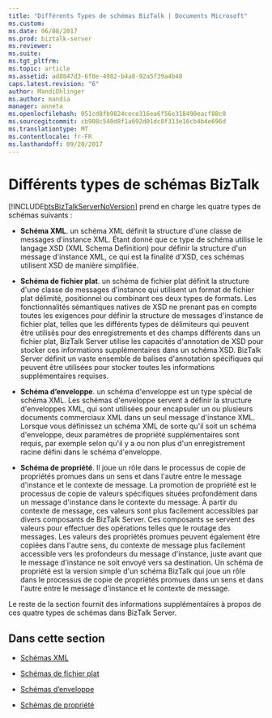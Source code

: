 ```yaml
---
title: "Différents Types de schémas BizTalk | Documents Microsoft"
ms.custom: 
ms.date: 06/08/2017
ms.prod: biztalk-server
ms.reviewer: 
ms.suite: 
ms.tgt_pltfrm: 
ms.topic: article
ms.assetid: ad8847d3-6f0e-4982-b4a8-92a5f39a4b48
caps.latest.revision: "6"
author: MandiOhlinger
ms.author: mandia
manager: anneta
ms.openlocfilehash: 051cd8fb9824cece316ea6f56e318490eacf88c0
ms.sourcegitcommit: cb908c540d8f1a692d01dc8f313e16cb4b4e696d
ms.translationtype: MT
ms.contentlocale: fr-FR
ms.lasthandoff: 09/20/2017
---
```

# <a name="different-types-of-biztalk-schemas"></a>Différents types de schémas BizTalk
[!INCLUDE[btsBizTalkServerNoVersion](../includes/btsbiztalkservernoversion-md.md)] prend en charge les quatre types de schémas suivants :  
  
-   **Schéma XML**. un schéma XML définit la structure d'une classe de messages d'instance XML. Étant donné que ce type de schéma utilise le langage XSD (XML Schema Definition) pour définir la structure d'un message d'instance XML, ce qui est la finalité d'XSD, ces schémas utilisent XSD de manière simplifiée.  
  
-   **Schéma de fichier plat**. un schéma de fichier plat définit la structure d'une classe de messages d'instance qui utilisent un format de fichier plat délimité, positionnel ou combinant ces deux types de formats. Les fonctionnalités sémantiques natives de XSD ne prenant pas en compte toutes les exigences pour définir la structure de messages d'instance de fichier plat, telles que les différents types de délimiteurs qui peuvent être utilisés pour des enregistrements et des champs différents dans un fichier plat, BizTalk Server utilise les capacités d'annotation de XSD pour stocker ces informations supplémentaires dans un schéma XSD. BizTalk Server définit un vaste ensemble de balises d'annotation spécifiques qui peuvent être utilisées pour stocker toutes les informations supplémentaires requises.  
  
-   **Schéma d’enveloppe**. un schéma d'enveloppe est un type spécial de schéma XML. Les schémas d'enveloppe servent à définir la structure d'enveloppes XML, qui sont utilisées pour encapsuler un ou plusieurs documents commerciaux XML dans un seul message d'instance XML. Lorsque vous définissez un schéma XML de sorte qu'il soit un schéma d'enveloppe, deux paramètres de propriété supplémentaires sont requis, par exemple selon qu'il y a ou non plus d'un enregistrement racine défini dans le schéma d'enveloppe.  
  
-   **Schéma de propriété**. Il joue un rôle dans le processus de copie de propriétés promues dans un sens et dans l'autre entre le message d'instance et le contexte de message. La promotion de propriété est le processus de copie de valeurs spécifiques situées profondément dans un message d'instance dans le contexte du message. À partir du contexte de message, ces valeurs sont plus facilement accessibles par divers composants de BizTalk Server. Ces composants se servent des valeurs pour effectuer des opérations telles que le routage des messages. Les valeurs des propriétés promues peuvent également être copiées dans l'autre sens, du contexte de message plus facilement accessible vers les profondeurs du message d'instance, juste avant que le message d'instance ne soit envoyé vers sa destination. Un schéma de propriété est la version simple d'un schéma BizTalk qui joue un rôle dans le processus de copie de propriétés promues dans un sens et dans l'autre entre le message d'instance et le contexte de message.  
  
 Le reste de la section fournit des informations supplémentaires à propos de ces quatre types de schémas dans BizTalk Server.  
  
## <a name="in-this-section"></a>Dans cette section  
  
-   [Schémas XML](../core/xml-schemas.md)  
  
-   [Schémas de fichier plat](../core/flat-file-schemas.md)  
  
-   [Schémas d’enveloppe](../core/envelope-schemas.md)  
  
-   [Schémas de propriété](../core/property-schemas.md)